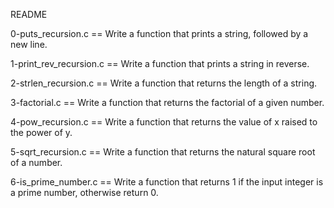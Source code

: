 README

0-puts_recursion.c == Write a function that prints a string, followed by a new line.

1-print_rev_recursion.c == Write a function that prints a string in reverse.

2-strlen_recursion.c == Write a function that returns the length of a string.

3-factorial.c == Write a function that returns the factorial of a given number.

4-pow_recursion.c == Write a function that returns the value of x raised to the power of y.

5-sqrt_recursion.c == Write a function that returns the natural square root of a number.

6-is_prime_number.c == Write a function that returns 1 if the input integer is a prime number, otherwise return 0.


